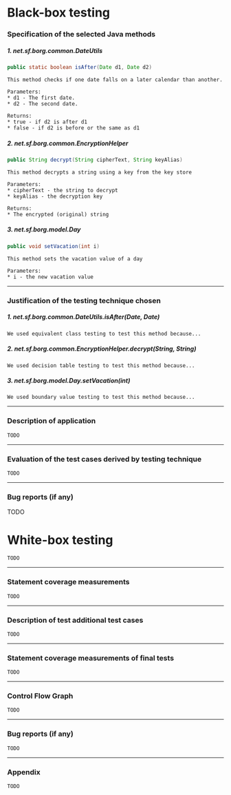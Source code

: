 # Black-box testing
### Specification of the selected Java methods
##### 1. net.sf.borg.common.DateUtils
```java
public static boolean isAfter(Date d1, Date d2)
```
```
This method checks if one date falls on a later calendar than another.

Parameters:
* d1 - The first date.
* d2 - The second date.

Returns:
* true - if d2 is after d1
* false - if d2 is before or the same as d1
```

##### 2. net.sf.borg.common.EncryptionHelper
```java
public String decrypt(String cipherText, String keyAlias)
```
```
This method decrypts a string using a key from the key store

Parameters:
* cipherText - the string to decrypt
* keyAlias - the decryption key

Returns:
* The encrypted (original) string
```

##### 3. net.sf.borg.model.Day
```java
public void setVacation(int i)
```
```
This method sets the vacation value of a day

Parameters:
* i - the new vacation value
```

---
### Justification of the testing technique chosen
##### 1. net.sf.borg.common.DateUtils.isAfter(Date, Date)
```
We used equivalent class testing to test this method because...
```
##### 2. net.sf.borg.common.EncryptionHelper.decrypt(String, String)
```
We used decision table testing to test this method because...
```
##### 3. net.sf.borg.model.Day.setVacation(int)
```
We used boundary value testing to test this method because...
```

---
### Description of application
```
TODO
```
---
### Evaluation of the test cases derived by testing technique
```
TODO
```
---
### Bug reports (if any)
TODO

# White-box testing
```
TODO
```
---
### Statement coverage measurements
```
TODO
```

---
### Description of test additional test cases
```
TODO
```

---
### Statement coverage measurements of final tests
```
TODO
```

---
### Control Flow Graph
```
TODO
```

---
### Bug reports (if any)
```
TODO
```

---
### Appendix
```
TODO
```
